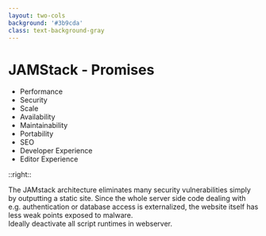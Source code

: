 ```yaml
---
layout: two-cols
background: '#3b9cda'
class: text-background-gray
---
```


# **JAMStack - Promises**

- Performance
- <span class="text-background-gray font-extrabold bg-background-ionos rounded p-2 -m-2">Security</span>
- Scale
- Availability
- Maintainability
- Portability
- SEO
- Developer Experience
- Editor Experience

::right::

<div class="flex flex-col h-full justify-center">
  <div class="flex items-center m-4 p-4 rounded-lg bg-background-ionos leading-normal text-background-gray">
  The JAMstack architecture eliminates many security vulnerabilities simply by outputting a static site. Since the whole server side code dealing with e.g. authentication or database access is externalized, the website itself has less weak points exposed to malware.
  </div>
  <div class="flex items-center m-4 p-4 rounded-lg bg-accent-5 leading-normal text-background-gray">
  Ideally deactivate all script runtimes in webserver.
  </div>
</div>

<Footer
  title="Copyright © 1&1 IONOS SE 2021"
  :social="[
    { type: 'gh', username: 'ionos-deploy-now' }
  ]"
/>

<IonosLogo left="false" />

<!--
Da der Server nur das vorgenerierte HTML ... ausliefert gibt es deutlih weniger angriffs Flächen

kein PHP / RUBY / Python prozess

keine Datenbank


Die APIs die verwendet werden können natürlich abgesichert werden, wenn das "persönliche" daten pro user sind.

der vorteil ist dabei das sich bei der API auf die autentifizierung konzentriert werden kann.
-->
